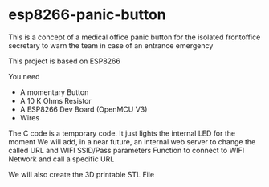 # esp8266-panic-button
This is a concept of a medical office panic button for the isolated frontoffice secretary
to warn the team in case of an entrance emergency

This project is based on ESP8266

You need
- A momentary Button
- A 10 K Ohms Resistor
- A ESP8266 Dev Board (OpenMCU V3)
- Wires

The C code is a temporary code. It just lights the internal LED for the moment
We will add, in a near future, an internal web server to change the called URL and WIFI SSID/Pass parameters
Function to connect to WIFI Network and call a specific URL

We will also create the 3D printable STL File
